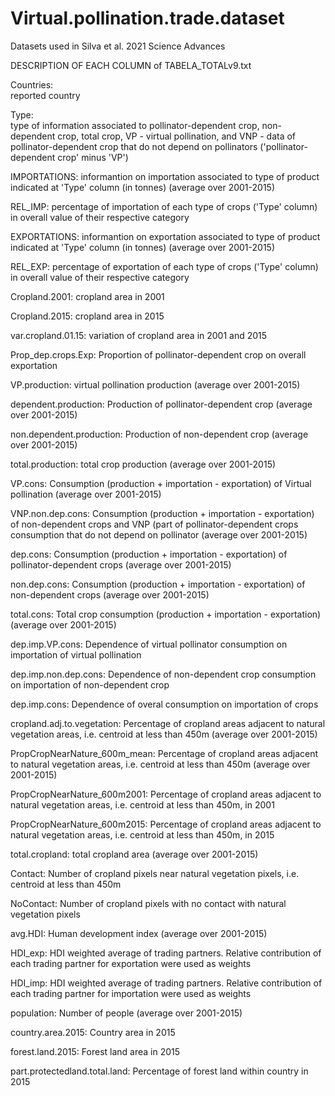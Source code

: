 # Virtual.pollination.trade.dataset
Datasets used in Silva et al. 2021 Science Advances

DESCRIPTION OF EACH COLUMN of TABELA_TOTALv9.txt	
	
Countries:	
reported country

Type: 	
type of information associated to pollinator-dependent crop, non-dependent crop, total crop, VP - virtual pollination, and VNP - data of pollinator-dependent crop that do not depend on pollinators ('pollinator-dependent crop' minus 'VP')

IMPORTATIONS:	informantion on importation associated to type of product indicated at 'Type' column (in tonnes) (average over 2001-2015)

REL_IMP:	percentage of importation of each type of crops ('Type' column) in overall value of their respective category

EXPORTATIONS:	informantion on exportation associated to type of product indicated at 'Type' column (in tonnes) (average over 2001-2015)

REL_EXP:	percentage of exportation of each type of crops ('Type' column) in overall value of their respective category

Cropland.2001:	cropland area in 2001

Cropland.2015:	cropland area in 2015

var.cropland.01.15:	variation of cropland area in 2001 and 2015

Prop_dep.crops.Exp:	Proportion of pollinator-dependent crop on overall exportation

VP.production:	virtual pollination production (average over 2001-2015)

dependent.production:	Production of pollinator-dependent crop (average over 2001-2015)

non.dependent.production:	Production of non-dependent crop (average over 2001-2015)

total.production:	total crop production (average over 2001-2015)

VP.cons:	Consumption (production + importation - exportation) of Virtual pollination  (average over 2001-2015)

VNP.non.dep.cons:	Consumption (production + importation - exportation) of non-dependent crops and VNP (part of pollinator-dependent crops consumption that do not depend on pollinator (average over 2001-2015)

dep.cons:	Consumption (production + importation - exportation) of pollinator-dependent crops (average over 2001-2015)

non.dep.cons:	Consumption (production + importation - exportation) of non-dependent crops (average over 2001-2015)

total.cons:	Total crop consumption (production + importation - exportation) (average over 2001-2015)

dep.imp.VP.cons:	Dependence of virtual pollinator consumption on importation of virtual pollination 

dep.imp.non.dep.cons:	Dependence of non-dependent crop consumption on importation of non-dependent crop

dep.imp.cons:	Dependence of overal consumption on importation of crops

cropland.adj.to.vegetation:	Percentage of cropland areas adjacent to natural vegetation areas, i.e. centroid at less than 450m (average over 2001-2015)

PropCropNearNature_600m_mean:	Percentage of cropland areas adjacent to natural vegetation areas, i.e. centroid at less than 450m (average over 2001-2015)

PropCropNearNature_600m2001:	Percentage of cropland areas adjacent to natural vegetation areas, i.e. centroid at less than 450m, in 2001

PropCropNearNature_600m2015:	Percentage of cropland areas adjacent to natural vegetation areas, i.e. centroid at less than 450m, in 2015

total.cropland:	total cropland area (average over 2001-2015)

Contact:	Number of cropland pixels near natural vegetation pixels, i.e. centroid at less than 450m

NoContact:	Number of cropland pixels with no contact with natural vegetation pixels

avg.HDI:	Human development index (average over 2001-2015)

HDI_exp:	HDI weighted average of trading partners. Relative contribution of each trading partner for exportation were used as weights

HDI_imp:	HDI weighted average of trading partners. Relative contribution of each trading partner for importation were used as weights

population:	Number of people (average over 2001-2015)

country.area.2015:	Country area in 2015

forest.land.2015:	Forest land area in 2015

part.protectedland.total.land:	Percentage of forest land within country in 2015


